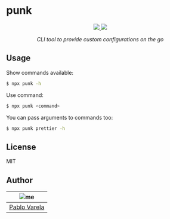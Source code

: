 # punk

<p align="center">
  <a href="https://github.com/pablopunk/miny"><img src="https://img.shields.io/badge/made_with-miny-1eced8.svg" /> </a>
  <a href="https://www.npmjs.com/package/punk"><img src="https://img.shields.io/npm/dt/punk.svg" /></a>
</p>

<p align="center">
  <i>CLI tool to provide custom configurations on the go</i>
</p>

## Usage

Show commands available:

```bash
$ npx punk -h
```

Use command:

```bash
$ npx punk <command>
```

You can pass arguments to commands too:

```bash
$ npx punk prettier -h
```

## License

MIT

## Author

| ![me](https://gravatar.com/avatar/fa50aeff0ddd6e63273a068b04353d9d?size=100) |
| ---------------------------------------------------------------------------- |
| [Pablo Varela](https://pablopunk.com)                                        |
